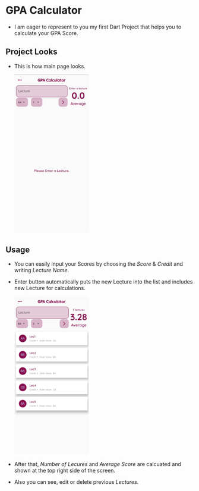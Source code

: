 # GPA Calculator
+ I am eager to represent to you my first Dart Project that helps you to calculate your GPA Score.

## Project Looks
+ This is how main page looks.

  <img src="assets/main.jpg" width="200">
 
## Usage
+ You can easily input your Scores by choosing the *Score* & *Credit* and writing *Lecture Name*.
+ Enter button automatically puts the new Lecture into the list and includes new Lecture for calculations.

  <img src="assets/addedmain.jpg" width="200">
+ After that, *Number of Lecures* and *Average Score* are calcuated and shown at the top right side of the screen.
+ Also you can see, edit or delete previous *Lectures*.
